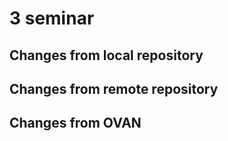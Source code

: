 # 3 seminar

## Changes from local repository

## Changes from remote repository

## Changes from OVAN